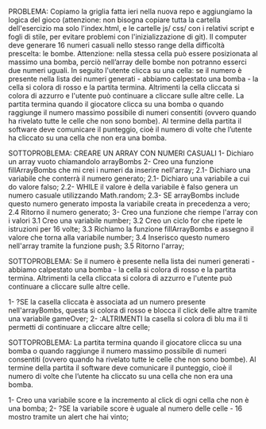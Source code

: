 PROBLEMA: Copiamo la griglia fatta ieri nella nuova repo e aggiungiamo la logica del gioco (attenzione: non bisogna copiare tutta la cartella dell'esercizio ma solo l'index.html, e le cartelle js/ css/ con i relativi script e fogli di stile, per evitare problemi con l'inizializzazione di git).
Il computer deve generare 16 numeri casuali nello stesso range della difficoltà prescelta: le bombe.
Attenzione: nella stessa cella può essere posizionata al massimo una bomba, perciò nell’array delle bombe non potranno esserci due numeri uguali.
In seguito l'utente clicca su una cella: se il numero è presente nella lista dei numeri generati - abbiamo calpestato una bomba - la cella si colora di rosso e la partita termina. Altrimenti la cella cliccata si colora di azzurro e l'utente può continuare a cliccare sulle altre celle.
La partita termina quando il giocatore clicca su una bomba o quando raggiunge il numero massimo possibile di numeri consentiti (ovvero quando ha rivelato tutte le celle che non sono bombe).
Al termine della partita il software deve comunicare il punteggio, cioè il numero di volte che l’utente ha cliccato su una cella che non era una bomba.

SOTTOPROBLEMA: CREARE UN ARRAY CON NUMERI CASUALI
1- Dichiaro un array vuoto chiamandolo arrayBombs
2- Creo una funzione fillArrayBombs che mi crei i numeri da inserire nell'array;
    2.1- Dichiaro una variabile che conterrà il numero generato;
    2.1- Dichiaro una variabile a cui do valore falso;
    2.2- WHILE il valore è della variabile è falso genera un numero casuale utilizzando Math.random;
    2.3- SE arrayBombs include questo numero generato imposta la variabile creata in precedenza a vero;
    2.4 Ritorno il numero generato;
3- Creo una funzione che riempe l'array con i valori
    3.1 Creo una variabile number;
    3.2 Creo un ciclo for che ripete le istruzioni per 16 volte;
    3.3 Richiamo la funzione fillArrayBombs e assegno il valore che torna alla variabile number;
    3.4 Inserisco questo numero nell'array tramite la funzione push;
    3.5 Ritorno l'array;

SOTTOPROBLEMA: Se il numero è presente nella lista dei numeri generati - abbiamo calpestato una bomba - la cella si colora di rosso e la partita termina. Altrimenti la cella cliccata si colora di azzurro e l'utente può continuare a cliccare sulle altre celle.

1- ?SE la casella cliccata è associata ad un numero presente nell'arrayBombs, questa si colora di rosso e blocca il click delle altre  tramite una variabile gameOver; 
2- :ALTRIMENTI la casella si colora di blu ma il ti permetti di continuare a cliccare altre celle;

SOTTOPROBLEMA: La partita termina quando il giocatore clicca su una bomba o quando raggiunge il numero massimo possibile di numeri consentiti (ovvero quando ha rivelato tutte le celle che non sono bombe).
Al termine della partita il software deve comunicare il punteggio, cioè il numero di volte che l’utente ha cliccato su una cella che non era una bomba.

1- Creo una variabile score e la incremento al click di ogni cella che non è una bomba;
2- ?SE la variabile score è uguale al numero delle celle - 16 mostro tramite un alert che hai vinto;